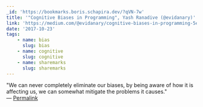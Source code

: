 ```yaml
---
_id: 'https://bookmarks.boris.schapira.dev/?qVN-7w'
title: '"Cognitive Biases in Programming", Yash Ranadive (@evidanary)'
link: 'https://medium.com/@evidanary/cognitive-biases-in-programming-5e937707c27b'
date: '2017-10-23'
tags:
    - name: bias
      slug: bias
    - name: cognitive
      slug: cognitive
    - name: sharemarks
      slug: sharemarks
---
```


&quot;We can never completely eliminate our biases, by being aware of how it is
affecting us, we can somewhat mitigate the problems it causes.&quot; <br>&#8212;
<a href="https://bookmarks.boris.schapira.dev/?qVN-7w" title="Permalink">Permalink</a>
